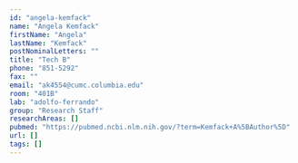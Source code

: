 ```yaml
---
id: "angela-kemfack"
name: "Angela Kemfack"
firstName: "Angela"
lastName: "Kemfack"
postNominalLetters: ""
title: "Tech B"
phone: "851-5292"
fax: ""
email: "ak4554@cumc.columbia.edu"
room: "401B"
lab: "adolfo-ferrando"
group: "Research Staff"
researchAreas: []
pubmed: "https://pubmed.ncbi.nlm.nih.gov/?term=Kemfack+A%5BAuthor%5D"
url: []
tags: []
---
```

